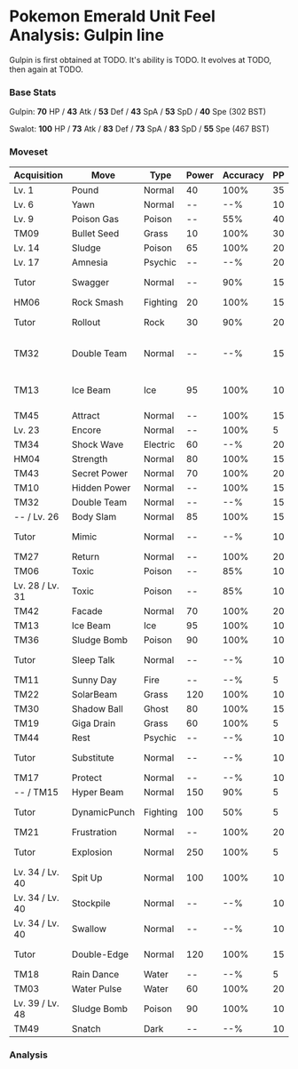 # Pokemon Emerald Unit Feel Analysis: Gulpin line

Gulpin is first obtained at TODO. It's ability is TODO. It evolves at TODO, then again at TODO.

### Base Stats

Gulpin: **70** HP / **43** Atk / **53** Def / **43** SpA / **53** SpD / **40** Spe (302 BST)

Swalot: **100** HP / **73** Atk / **83** Def / **73** SpA / **83** SpD / **55** Spe (467 BST)

### Moveset

|Acquisition    |Move        |Type    |Power|Accuracy|PP |Notes                    |
|---            |---         |---     |---  |---     |---|---                      |
|Lv. 1          |Pound       |Normal  |40   |100%    |35 |                         |
|Lv. 6          |Yawn        |Normal  |--   |--%     |10 |                         |
|Lv. 9          |Poison Gas  |Poison  |--   |55%     |40 |                         |
|TM09           |Bullet Seed |Grass   |10   |100%    |30 |                         |
|Lv. 14         |Sludge      |Poison  |65   |100%    |20 |                         |
|Lv. 17         |Amnesia     |Psychic |--   |--%     |20 |                         |
|Tutor          |Swagger     |Normal  |--   |90%     |15 |Emerald only             |
|HM06           |Rock Smash  |Fighting|20   |100%    |15 |                         |
|Tutor          |Rollout     |Rock    |30   |90%     |20 |Emerald only             |
|TM32           |Double Team |Normal  |--   |--%     |15 |Buy at Game Corner       |
|TM13           |Ice Beam    |Ice     |95   |100%    |10 |Buy at Game Corner       |
|TM45           |Attract     |Normal  |--   |100%    |15 |                         |
|Lv. 23         |Encore      |Normal  |--   |100%    |5  |                         |
|TM34           |Shock Wave  |Electric|60   |--%     |20 |                         |
|HM04           |Strength    |Normal  |80   |100%    |15 |                         |
|TM43           |Secret Power|Normal  |70   |100%    |20 |                         |
|TM10           |Hidden Power|Normal  |--   |100%    |15 |                         |
|TM32           |Double Team |Normal  |--   |--%     |15 |                         |
|-- / Lv. 26    |Body Slam   |Normal  |85   |100%    |15 |                         |
|Tutor          |Mimic       |Normal  |--   |--%     |10 |Emerald only             |
|TM27           |Return      |Normal  |--   |100%    |20 |                         |
|TM06           |Toxic       |Poison  |--   |85%     |10 |                         |
|Lv. 28 / Lv. 31|Toxic       |Poison  |--   |85%     |10 |                         |
|TM42           |Facade      |Normal  |70   |100%    |20 |                         |
|TM13           |Ice Beam    |Ice     |95   |100%    |10 |                         |
|TM36           |Sludge Bomb |Poison  |90   |100%    |10 |                         |
|Tutor          |Sleep Talk  |Normal  |--   |--%     |10 |Emerald only             |
|TM11           |Sunny Day   |Fire    |--   |--%     |5  |                         |
|TM22           |SolarBeam   |Grass   |120  |100%    |10 |                         |
|TM30           |Shadow Ball |Ghost   |80   |100%    |15 |                         |
|TM19           |Giga Drain  |Grass   |60   |100%    |5  |                         |
|TM44           |Rest        |Psychic |--   |--%     |10 |                         |
|Tutor          |Substitute  |Normal  |--   |--%     |10 |Emerald only             |
|TM17           |Protect     |Normal  |--   |--%     |10 |                         |
|-- / TM15      |Hyper Beam  |Normal  |150  |90%     |5  |                         |
|Tutor          |DynamicPunch|Fighting|100  |50%     |5  |Emerald only             |
|TM21           |Frustration |Normal  |--   |100%    |20 |                         |
|Tutor          |Explosion   |Normal  |250  |100%    |5  |Emerald only             |
|Lv. 34 / Lv. 40|Spit Up     |Normal  |100  |100%    |10 |                         |
|Lv. 34 / Lv. 40|Stockpile   |Normal  |--   |--%     |10 |                         |
|Lv. 34 / Lv. 40|Swallow     |Normal  |--   |--%     |10 |                         |
|Tutor          |Double-Edge |Normal  |120  |100%    |15 |Emerald only             |
|TM18           |Rain Dance  |Water   |--   |--%     |5  |                         |
|TM03           |Water Pulse |Water   |60   |100%    |20 |                         |
|Lv. 39 / Lv. 48|Sludge Bomb |Poison  |90   |100%    |10 |                         |
|TM49           |Snatch      |Dark    |--   |--%     |10 |                         |

### Analysis